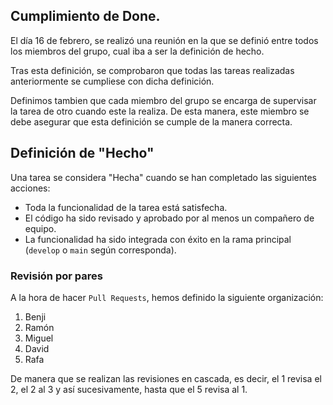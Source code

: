 ## Cumplimiento de Done.

El día 16 de febrero, se realizó una reunión en la que se definió entre todos los miembros del grupo, cual iba a ser la definición de hecho.

Tras esta definición, se comprobaron que todas las tareas realizadas anteriormente se cumpliese con dicha definición.

Definimos tambien  que cada miembro del grupo se encarga de supervisar la tarea de otro cuando este la realiza. De esta manera, este miembro se debe asegurar que esta definición se cumple de la manera correcta.

## Definición de "Hecho"

Una tarea se considera "Hecha" cuando se han completado las siguientes acciones:

- Toda la funcionalidad de la tarea está satisfecha.
- El código ha sido revisado y aprobado por al menos un compañero de equipo.
- La funcionalidad ha sido integrada con éxito en la rama principal (`develop` o `main` según corresponda).

### Revisión por pares
A la hora de hacer `Pull Requests`, hemos definido la siguiente organización:
1. Benji
2. Ramón
3. Miguel
4. David
5. Rafa

De manera que se realizan las revisiones en cascada, es decir, el 1 revisa el 2, el 2 al 3 y así sucesivamente, hasta que el 5 revisa al 1. 

